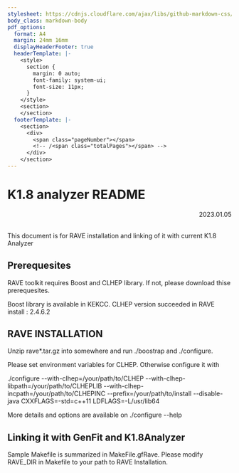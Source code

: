 ```yaml
---
stylesheet: https://cdnjs.cloudflare.com/ajax/libs/github-markdown-css/2.10.0/github-markdown.min.css
body_class: markdown-body
pdf_options:
  format: A4
  margin: 24mm 16mm
  displayHeaderFooter: true
  headerTemplate: |-
    <style>
      section {
        margin: 0 auto;
        font-family: system-ui;
        font-size: 11px;
      }
    </style>
    <section>
    </section>
  footerTemplate: |-
    <section>
      <div>
        <span class="pageNumber"></span>
        <!-- /<span class="totalPages"></span> -->
      </div>
    </section>
---
```


K1.8 analyzer README
====================

<div style="text-align: right;">
2023.01.05
</div><br>

This document is for RAVE installation and linking of it with current K1.8 Analyzer

## Prerequesites
RAVE toolkit requires Boost and CLHEP library.
If not, please download thise prerequesites.	

Boost library is available in KEKCC. 
CLHEP version succeeded in RAVE install : 2.4.6.2

## RAVE INSTALLATION
Unzip rave*.tar.gz into somewhere and run ./boostrap and ./configure.

Please set environment variables for CLHEP. Otherwise configure it with 

./configure --with-clhep=/your/path/to/CLHEP 
	    --with-clhep-libpath=/your/path/to/CLHEPLIB
	    --with-clhep-incpath=/your/path/to/CLHEPINC
	    --prefix=/your/path/to/install
	    --disable-java 
	    CXXFLAGS=-std=c++11 
	    LDFLAGS=-L/usr/lib64

More details and options are available on ./configure --help

## Linking it with GenFit and K1.8Analyzer

Sample Makefile is summarized in MakeFile.gfRave.
Please modify RAVE_DIR in Makefile to your path to RAVE Installation.

